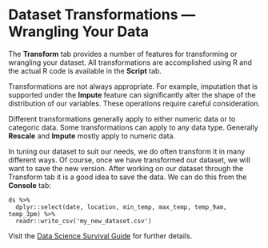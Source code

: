# Dataset Transformations &mdash; Wrangling Your Data

The **Transform** tab provides a number of features for transforming
or wrangling your dataset. All transformations are accomplished using
R and the actual R code is available in the **Script** tab.

Transformations are not always appropriate. For example, imputation
that is supported under the **Impute** feature can significantly alter
the shape of the distribution of our variables. These operations
require careful consideration.

Different transformations generally apply to either numeric data or to
categoric data. Some transformations can apply to any data type. Generally
**Rescale** and **Impute** mostly apply to numeric data.

In tuning our dataset to suit our needs, we do often transform it in
many different ways. Of course, once we have transformed our dataset,
we will want to save the new version. After working on our dataset
through the Transform tab it is a good idea to save the data. We can
do this from the **Console** tab:

```
ds %>%
  dplyr::select(date, location, min_temp, max_temp, temp_9am, temp_3pm) %>%
  readr::write_csv('my_new_dataset.csv')
```

Visit the [Data Science Survival
Guide](https://survivor.togaware.com/datascience/transforming-data-in-rattle.html)
for further details.

> 
